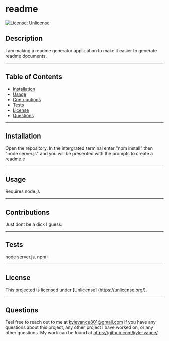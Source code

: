 # readme

  [![License: Unlicense](https://img.shields.io/badge/license-Unlicense-blue.svg)](http://unlicense.org/)

## Description
I am making a readme generator application to make it easier to generate readme documents.

---

## Table of Contents
  - [Installation](#installation)
  - [Usage](#usage)
  - [Contributions](#contributions)
  - [Tests](#tests)
  - [License](#license)
  - [Questions](#questions)

  --- 

## Installation 
Open the repository. In the intergrated terminal enter "npm install" then "node server.js" and you will be presented with the prompts to create a readme.e

---

## Usage 
Requires node.js 

---

## Contributions
Just dont be a dick I guess.

---

## Tests
node server.js, npm i

---

## License
This projected is licensed under [Unlicense] (https://unlicense.org/).

---

## Questions
Feel free to reach out to me at kylevance801@gmail.com if you have any questions about this project, any other project I have worked on, or any other questions. My work can be found at https://github.com/kyle-vance/.
